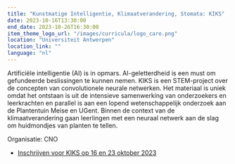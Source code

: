 ```yaml
---
title: "Kunstmatige Intelligentie, Klimaatverandering, Stomata: KIKS"
date: 2023-10-16T13:30:00
end_date: 2023-10-26T16:30:00
item_theme_logo_url: "/images/curricula/logo_care.png"
location: "Universiteit Antwerpen"
location_link: ""
language: "nl"
---
```


Artificiële intelligentie (AI) is in opmars. AI-geletterdheid is een must om gefundeerde beslissingen te kunnen nemen. 
KIKS is een STEM-project over de concepten van convolutionele neurale netwerken. Het materiaal is uniek omdat het ontstaan is uit de intensieve samenwerking van onderzoekers 
en leerkrachten en parallel is aan een lopend wetenschappelijk onderzoek aan de Plantentuin Meise en UGent. 
Binnen de context van de klimaatverandering gaan leerlingen met een neuraal netwerk aan de slag om huidmondjes van planten te tellen.

Organisatie: CNO

- [Inschrijven voor KIKS op 16 en 23 oktober 2023](https://cno.uantwerpen.be/nl/opleiding/kunstmatige-intelligentie-klimaatverandering-en-stomata-kiks-hoe-artificiele-intelligentie-de-wetenschapper-vooruit-helpt-79390?filter=)
